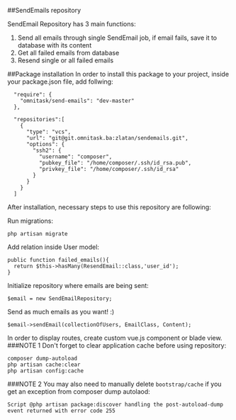 ##SendEmails repository

SendEmail Repository has 3 main functions: 
 1. Send all emails through single SendEmail job, if email fails, save it to database with its content
 2. Get all failed emails from database
 3. Resend single or all failed emails
 
##Package installation
In order to install this package to your project, inside your package.json file, add follwing:

```
  "require": {
    "omnitask/send-emails": "dev-master"
  },
```
```
  "repositories":[
    {
      "type": "vcs",
      "url": "git@git.omnitask.ba:zlatan/sendemails.git",
      "options": {
        "ssh2": {
          "username": "composer",
          "pubkey_file": "/home/composer/.ssh/id_rsa.pub",
          "privkey_file": "/home/composer/.ssh/id_rsa"
        }
      }
    }
  ]
 ```
 After installation, necessary steps to use this repository are following: <br>
 
 Run migrations:
 ```
 php artisan migrate
 ```
 
 Add relation inside User model:
  ```
 public function failed_emails(){
    return $this->hasMany(ResendEmail::class,'user_id');
 }
  ```
 
 Initialize repository where emails are being sent: 
 ```
 $email = new SendEmailRepository;
 ```
 
 Send as much emails as you want! :)
  ```
 $email->sendEmail(collectionOfUsers, EmailClass, Content);
 ```
 
 In order to display routes, create custom vue.js component or blade view.
###NOTE 1
Don't forget to clear application cache before using repository: 
```
composer dump-autoload
php artisan cache:clear
php artisan config:cache
 ```

###NOTE 2
You may also need to manually delete ```bootstrap/cache``` if you get an exception from composer dump autolaod: 
```
Script @php artisan package:discover handling the post-autoload-dump event returned with error code 255
```